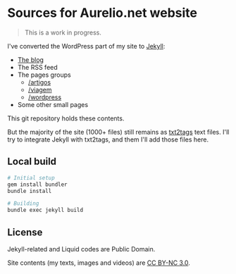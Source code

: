 # Sources for Aurelio.net website

> This is a work in progress.

I've converted the WordPress part of my site to [Jekyll](http://jekyllrb.com/):

- [The blog](http://aurelio.net/blog/)
- The RSS feed
- The pages groups
  - [/artigos](http://aurelio.net/artigos/)
  - [/viagem](http://aurelio.net/viagem/)
  - [/wordpress](http://aurelio.net/wordpress/)
- Some other small pages

This git repository holds these contents.

But the majority of the site (1000+ files) still remains as [txt2tags](http://txt2tags.org) text files. I'll try to integrate Jekyll with txt2tags, and them I'll add those files here.


## Local build


```bash
# Initial setup
gem install bundler
bundle install

# Building
bundle exec jekyll build
```

## License

Jekyll-related and Liquid codes are Public Domain.

Site contents (my texts, images and videos) are [CC BY-NC 3.0](http://creativecommons.org/licenses/by-nc/3.0/).
